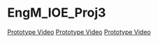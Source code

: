 # EngM_IOE_Proj3

[Prototype Video](https://youtu.be/5TZwPlmc-us)
[Prototype Video](https://youtu.be/DQlSCTV57ZM)
[Prototype Video](https://youtu.be/g0b3jFRxAaI)
